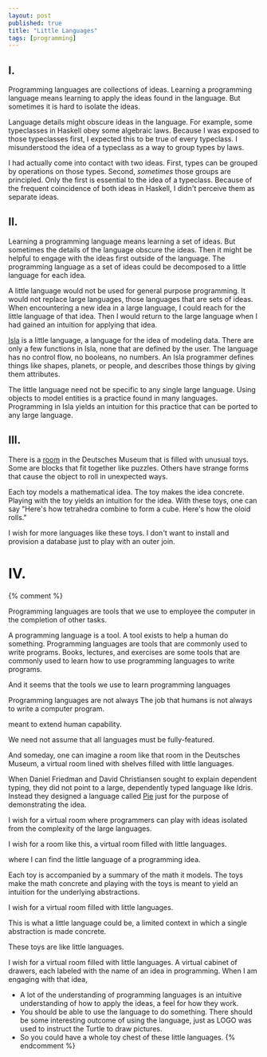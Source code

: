 ```yaml
---
layout: post
published: true 
title: "Little Languages"
tags: [programming]
---
```


## I.

Programming languages are collections of ideas.
Learning a programming language means learning to apply the ideas found in the
language.
But sometimes it is hard to isolate the ideas.

Language details might obscure ideas in the language.
For example, some typeclasses in Haskell obey some algebraic laws.
Because I was exposed to those typeclasses first, I expected this to be true of 
every typeclass.
I misunderstood the idea of a typeclass as a way to group types by laws.

I had actually come into contact with two ideas.
First, types can be grouped by operations on those types.
Second, _sometimes_ those groups are principled.
Only the first is essential to the idea of a typeclass.
Because of the frequent coincidence of both ideas in Haskell, I didn't perceive
them as separate ideas.

## II.

Learning a programming language means learning a set of ideas.
But sometimes the details of the language obscure the ideas.
Then it might be helpful to engage with the ideas first outside of the language.
The programming language as a set of ideas could be decomposed to a little
language for each idea.

A little language would not be used for general purpose programming.
It would not replace large languages, those languages that are sets of ideas.
When encountering a new idea in a large language, I could reach for the little
language of that idea.
Then I would return to the large language when I had gained an intuition for
applying that idea.

[Isla](http://islalanguage.org/) is a little language, a language for the idea
of modeling data.
There are only a few functions in Isla, none that are defined by the user.
The language has no control flow, no booleans, no numbers.
An Isla programmer defines things like shapes, planets, or people, and describes
those things by giving them attributes.

The little language need not be specific to any single large language.
Using objects to model entities is a practice found in many languages.
Programming in Isla yields an intuition for this practice that can be ported to 
any large language.

## III.

There is a [room](https://www.deutsches-museum.de/en/exhibitions/communication/mathematics/) 
in the Deutsches Museum that is filled with unusual toys.
Some are blocks that fit together like puzzles.
Others have strange forms that cause the object to roll in unexpected ways.

Each toy models a mathematical idea.
The toy makes the idea concrete.
Playing with the toy yields an intuition for the idea.
With these toys, one can say 
"Here's how tetrahedra combine to form a cube. Here's how the oloid rolls."

I wish for more languages like these toys. 
I don't want to install and provision a database just to play with an outer join.

# IV.

{% comment %}

Programming languages are tools that we use to employee the computer in the 
completion of other tasks.

A programming language is a tool.
A tool exists to help a human do something.
Programming languages are tools that are commonly used to write programs.
Books, lectures, and exercises are some tools that are commonly used to learn how
to use programming languages to write programs.


And it seems that the tools we use to learn programming languages

Programming languages are not always 
The job that humans 
is not always to write a computer program.

meant to extend human capability.

We need not assume that all languages must be fully-featured.


And someday, one can imagine a room like that room in the Deutsches Museum, 
a virtual room lined with shelves filled with little languages.

When Daniel Friedman and David Christiansen sought to explain dependent typing,
they did not point to a large, dependently typed language like Idris.
Instead they designed a language called [Pie](https://github.com/the-little-typer/pie) 
just for the purpose of demonstrating the idea.

I wish for a virtual room where programmers can play with ideas isolated from 
the complexity of the large languages.

I wish for a room like this, a virtual room filled with little languages.

where I can find the little language
of a programming idea.

Each toy is accompanied by a summary of the math it models.
The toys make the math concrete and playing with the toys is meant to yield an 
intuition for the underlying abstractions.


I wish for a virtual room filled with little languages.

This is what a little language could be, a limited context in which a single 
abstraction is made concrete.

These toys are like little languages.

I wish for a virtual room filled with little languages.
A virtual cabinet of drawers, each labeled with the name of an idea in 
programming. 
When I am engaging with that idea, 

- A lot of the understanding of programming languages is an intuitive
  understanding of how to apply the ideas, a feel for how they work.
- You should be able to use the language to do something. There should be some
  interesting outcome of using the language, just as LOGO was used to instruct
  the Turtle to draw pictures.
- So you could have a whole toy chest of these little languages.
{% endcomment %}
